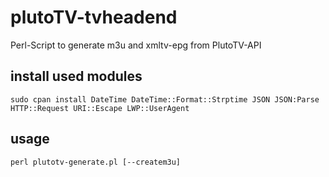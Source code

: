# plutoTV-tvheadend
Perl-Script to generate m3u and xmltv-epg from PlutoTV-API


## install used modules
`sudo cpan install DateTime DateTime::Format::Strptime JSON JSON:Parse HTTP::Request URI::Escape LWP::UserAgent`

## usage
`perl plutotv-generate.pl [--createm3u] `

